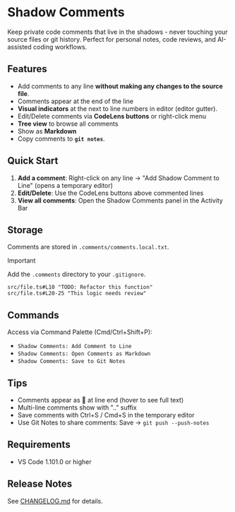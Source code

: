 # Shadow Comments

Keep private code comments that live in the shadows - never touching your source files or git history. Perfect for personal notes, code reviews, and AI-assisted coding workflows.

## Features

- Add comments to any line **without making any changes to the source file**.
- Comments appear at the end of the line
- **Visual indicators** at the next to line numbers in editor (editor gutter).
- Edit/Delete comments via **CodeLens buttons** or right-click menu
- **Tree view** to browse all comments
- Show as **Markdown**
- Copy comments to **`git notes`**.

## Quick Start

1. **Add a comment**: Right-click on any line → "Add Shadow Comment to Line" (opens a temporary editor)
2. **Edit/Delete**: Use the CodeLens buttons above commented lines
3. **View all comments**: Open the Shadow Comments panel in the Activity Bar

## Storage

Comments are stored in `.comments/comments.local.txt`.

> [!IMPORTANT]
> Add the `.comments` directory to your `.gitignore`.

```
src/file.ts#L10 "TODO: Refactor this function"
src/file.ts#L20-25 "This logic needs review"
```

## Commands

Access via Command Palette (Cmd/Ctrl+Shift+P):
- `Shadow Comments: Add Comment to Line`
- `Shadow Comments: Open Comments as Markdown`
- `Shadow Comments: Save to Git Notes`

## Tips

- Comments appear as 💬 at line end (hover to see full text)
- Multi-line comments show with ".." suffix
- Save comments with Ctrl+S / Cmd+S in the temporary editor
- Use Git Notes to share comments: Save → `git push --push-notes`

## Requirements

- VS Code 1.101.0 or higher

## Release Notes

See [CHANGELOG.md](CHANGELOG.md) for details.
